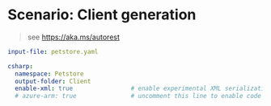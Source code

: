 # Scenario: Client generation

> see https://aka.ms/autorest

``` yaml 
input-file: petstore.yaml

csharp:
  namespace: Petstore
  output-folder: Client
  enable-xml: true                # enable experimental XML serialization support
  # azure-arm: true               # uncomment this line to enable code generation in the Azure flavor
```